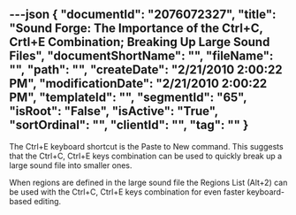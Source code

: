 ---json
{
  "documentId": "2076072327",
  "title": "Sound Forge: The Importance of the Ctrl+C, Crtl+E Combination; Breaking Up Large Sound Files",
  "documentShortName": "",
  "fileName": "",
  "path": "",
  "createDate": "2/21/2010 2:00:22 PM",
  "modificationDate": "2/21/2010 2:00:22 PM",
  "templateId": "",
  "segmentId": "65",
  "isRoot": "False",
  "isActive": "True",
  "sortOrdinal": "",
  "clientId": "",
  "tag": ""
}
---

The Ctrl+E keyboard shortcut is the Paste to New command. This suggests that the Ctrl+C, Ctrl+E keys combination can be used to quickly break up a large sound file into smaller ones.

When regions are defined in the large sound file the Regions List (Alt+2) can be used with the Ctrl+C, Ctrl+E keys combination for even faster keyboard-based editing.

